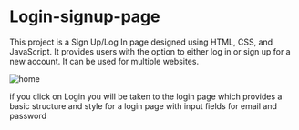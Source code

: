 # Login-signup-page
This project is a Sign Up/Log In page designed using HTML, CSS, and JavaScript. It provides users with the option to either log in or sign up for a new account. It can be used for multiple websites.

![home](https://github.com/yousraouahid/Login-signup-page/assets/116839478/b8df9096-5448-43f4-bd56-78ead122b4bd)


if you click on Login you will be taken to the login page which provides a basic structure and style for a login page with input fields for email and password
